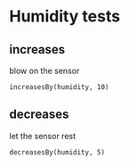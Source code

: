 # Humidity tests

## increases
    
blow on the sensor

    increasesBy(humidity, 10)

## decreases
    
let the sensor rest

    decreasesBy(humidity, 5)

